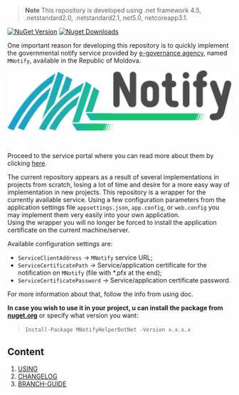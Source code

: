 > **Note** This repository is developed using .net framework 4.5, .netstandard2.0, .netstandard2.1, net5.0, netcoreapp3.1.

[![NuGet Version](https://img.shields.io/nuget/v/MNotifyHelperDotNet.svg?style=flat&logo=nuget)](https://www.nuget.org/packages/MNotifyHelperDotNet/)
[![Nuget Downloads](https://img.shields.io/nuget/dt/MNotifyHelperDotNet.svg?style=flat&logo=nuget)](https://www.nuget.org/packages/MNotifyHelperDotNet)


One important reason for developing this repository is to quickly implement the governmental notify service provided by [e-governance agency](https://egov.md/), named `MNotify`, available in the Republic of Moldova.<br/>

<p align="center">
    <a href="https://mnotify.gov.md">
        <img src="assets/mnotify.svg" style="zoom: 3.0;"/>
    </a>
</p>

<br/>

Proceed to the service portal where you can read more about them by clicking [here](https://mnotify.gov.md).

The current repository appears as a result of several implementations in projects from scratch, losing a lot of time and desire for a more easy way of implementation in new projects.
This repository is a wrapper for the currently available service. Using a few configuration parameters from the application settings file `appsettings.json`, `app.config`, or `web.config` you may implement them very easily into your own application.<br/>
Using the wrapper you will no longer be forced to install the application certificate on the current machine/server.
<br/>

Available configuration settings are: 
* `ServiceClientAddress` -> `MNotify` service URL;
* `ServiceCertificatePath` -> Service/application certificate for the notification on `MNotify` (file with *.pfx at the end);
* `ServiceCertificatePassword` -> Service/application certificate password.

For more information about that, follow the info from using doc.

**In case you wish to use it in your project, u can install the package from <a href="https://www.nuget.org/packages/MNotifyHelperDotNet" target="_blank">nuget.org</a>** or specify what version you want:

> `Install-Package MNotifyHelperDotNet -Version x.x.x.x`

## Content
1. [USING](docs/usage.md)
1. [CHANGELOG](docs/CHANGELOG.md)
1. [BRANCH-GUIDE](docs/branch-guide.md)